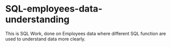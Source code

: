 # SQL-employees-data-understanding
This is SQL Work, done on Employees data where different SQL function are used to understand data more clearly.
